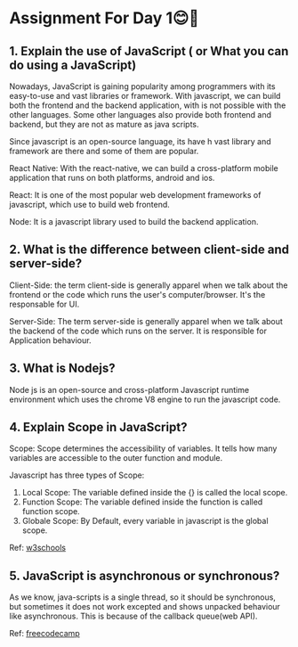 
# Assignment For Day 1😊🚀

## 1. Explain the use of JavaScript ( or What you can do using a JavaScript)

Nowadays, JavaScript is gaining popularity among programmers with its easy-to-use and vast libraries or framework. With javascript, we can build both the frontend and the backend application, with is not possible with the other languages. Some other languages also provide both frontend and backend, but they are not as mature as java scripts.

Since javascript is an open-source language, its have h vast library and framework are there and some of them are popular.

React Native: With the react-native, we can build a cross-platform mobile application that runs on both platforms, android and ios.

React: It is one of the most popular web development frameworks of javascript, which use to build web frontend.

Node: It is a javascript library used to build the backend application.

## 2. What is the difference between client-side and server-side?

Client-Side: the term client-side is generally apparel when we talk about the frontend or the code which runs the user's computer/browser. It's the responsable for UI.

Server-Side: The term server-side is generally apparel when we talk about the backend of the code which runs on the server. It is responsible for Application behaviour.


## 3. What is Nodejs?

Node js is an open-source and cross-platform Javascript runtime environment which uses the chrome V8 engine to run the javascript code.

## 4. Explain Scope in JavaScript?

Scope: Scope determines the accessibility of variables. It tells how many variables are accessible to the outer function and module.

Javascript has three types of Scope:
1. Local Scope: The variable defined inside the {} is called the local scope.
2. Function Scope: The variable defined inside the function is called function scope.
3. Globale Scope: By Default, every variable in javascript is the global scope.

Ref: [w3schools](https://www.w3schools.com/js/js_scope.asp)

## 5. JavaScript is asynchronous or synchronous?

As we know, java-scripts is a single thread, so it should be synchronous, but sometimes it does not work excepted and shows unpacked behaviour like asynchronous. This is because of the callback queue(web API).

Ref: [freecodecamp](https://www.freecodecamp.org/news/synchronous-vs-asynchronous-in-javascript/#:~:text=JavaScript%20is%20a%20single%2Dthreaded,language%20with%20lots%20of%20flexibility.)
